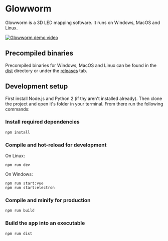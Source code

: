 # Glowworm
Glowworm is a 3D LED mapping software.
It runs on Windows, MacOS and Linux.

[![Glowworm demo video](https://i.vimeocdn.com/video/808213767.jpg)](https://vimeo.com/350381548)

## Precompiled binaries
Precompiled binaries for Windows, MacOS and Linux can be found in the [dist](https://github.com/Braunbart/glowworm/tree/master/dist) directory or under the [releases](https://github.com/Braunbart/glowworm/releases) tab.


## Development setup
First install Node.js and Python 2 (if thy aren't installed already). Then clone the project and open it's folder in your terminal. From there run the following commands:

### Install required dependencies
```
npm install
```

### Compile and hot-reload for development
On Linux:
```
npm run dev
```

On Windows:
```
npm run start:vue
npm run start:electron
```

### Compile and minify for production
```
npm run build
```

### Build the app into an executable
```
npm run dist
```
